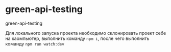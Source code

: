# green-api-testing
green-api-testing


Для локального запуска проекта необходимо склонировать проект себе на каомпьютер, выполнить команду `npm i`, после чего выполнить команду `npm run watch:dev`